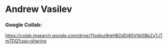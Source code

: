 # Andrew Vasilev
### Google Collab:
https://colab.research.google.com/drive/11oqbui9reHB2dDi8SV0k5BbZxTJTm7DQ?usp=sharing
